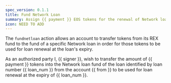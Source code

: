 ```yaml
---
spec_version: 0.1.1
title: Fund Network Loan
summary: Assign {{ payment }} EOS tokens for the renewal of Network loan {{ loan_num }} upon expiry.
icon: NEED TO ADD
---
```


The `fundnetloan` action allows an account to transfer tokens from its REX fund to the fund of a specific Network loan in order for those tokens to be used for loan renewal at the loan's expiry.

As an authorized party I, {{ signer }}, wish to transfer the amount of {{ payment }} tokens into the Network loan fund of the loan identified by loan number {{ loan_num }} from the account {{ from }} to be used for loan renewal at the expiry of {{ loan_num }}.

